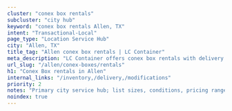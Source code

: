 ```yaml
---
cluster: "conex box rentals"
subcluster: "city hub"
keyword: "conex box rentals Allen, TX"
intent: "Transactional-Local"
page_type: "Location Service Hub"
city: "Allen, TX"
title_tag: "Allen conex box rentals | LC Container"
meta_description: "LC Container offers conex box rentals with delivery in Allen, TX. Local. Fast quotes. Since 2003."
url_slug: "/allen/conex-boxes/rentals"
h1: "Conex Box rentals in Allen"
internal_links: "/inventory,/delivery,/modifications"
priority: 2
notes: "Primary city service hub; list sizes, conditions, pricing ranges, photos, testimonials."
noindex: true
---
```


<!-- TODO: Add unique city/inventory copy, images, and internal links here. -->
